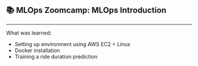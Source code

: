 
## :books: MLOps Zoomcamp: MLOps Introduction
***

What was learned:
- Setting up environment using AWS EC2 + Linux
- Docker installation
- Training a ride duration prediction
